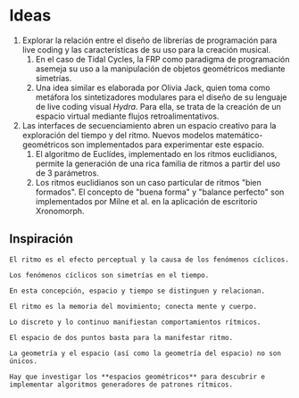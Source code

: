 # Ideas

1. Explorar la relación entre el diseño de librerías de programación para live coding y las características de su uso para la creación musical.
   1. En el caso de Tidal Cycles, la FRP como paradigma de programación asemeja su uso a la manipulación de objetos geométricos mediante simetrías.
   2. Una idea similar es elaborada por Olivia Jack, quien toma como metáfora los sintetizadores modulares para el diseño de su lenguaje de live coding visual *Hydra*. Para ella, se trata de la creación de un espacio virtual mediante flujos retroalimentativos.
2. Las interfaces de secuenciamiento abren un espacio creativo para la exploración del tiempo y del ritmo. Nuevos modelos matemático-geométricos son implementados para experimentar este espacio.
   1. El algoritmo de Euclídes, implementado en los ritmos euclidianos, permite la generación de una rica familia de ritmos a partir del uso de 3 parámetros.
   2. Los ritmos euclidianos son un caso particular de ritmos "bien formados". El concepto de "buena forma" y "balance perfecto" son implementados por Milne et al. en la aplicación de escritorio Xronomorph.

## Inspiración

    El ritmo es el efecto perceptual y la causa de los fenómenos cíclicos. 
    
    Los fenómenos cíclicos son simetrías en el tiempo.
     
    En esta concepción, espacio y tiempo se distinguen y relacionan.
     
    El ritmo es la memoria del movimiento; conecta mente y cuerpo.
     
    Lo discreto y lo continuo manifiestan comportamientos rítmicos.
     
    El espacio de dos puntos basta para la manifestar ritmo.
    
    La geometría y el espacio (así como la geometría del espacio) no son únicos.
    
    Hay que investigar los **espacios geométricos** para descubrir e implementar algoritmos generadores de patrones rítmicos.

